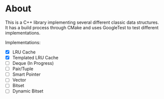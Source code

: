 # About
This is a C++ library implementing several different classic data structures. It has a build process through CMake and uses GoogleTest to test different implementations.

Implementations:
- [x] LRU Cache
- [x] Templated LRU Cache
- [ ] Deque (In Progress)
- [ ] Pair/Tuple
- [ ] Smart Pointer
- [ ] Vector
- [ ] Bitset
- [ ] Dynamic Bitset
